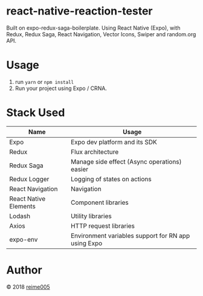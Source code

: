 # react-native-reaction-tester

Built on expo-redux-saga-boilerplate. Using React Native (Expo), with Redux, Redux Saga, React Navigation, Vector Icons, Swiper and random.org API.

# Usage

1. run `yarn` or `npm install`
2. Run your project using Expo / CRNA.

# Stack Used

| Name                  | Usage                                               |                  
| --------------------- | ----------------------------------------------------|
| Expo                  | Expo dev platform and its SDK                       |
| Redux                 | Flux architecture                                   |
| Redux Saga            | Manage side effect (Async operations) easier        |
| Redux Logger          | Logging of states on actions                        |
| React Navigation      | Navigation                                          |
| React Native Elements | Component libraries                                 |    
| Lodash                | Utility libraries                                   |
| Axios                 | HTTP request libraries                              |
| expo-env              | Environment variables support for RN app using Expo |

# Author

© 2018 [reime005](https://github.com/reime005)
